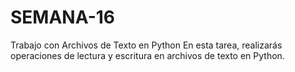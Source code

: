 # SEMANA-16
Trabajo con Archivos de Texto en Python  En esta tarea, realizarás operaciones de lectura y escritura en archivos de texto en Python.
